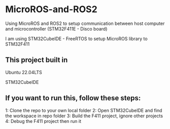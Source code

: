 # MicroROS-and-ROS2
Using MicroROS and ROS2 to setup communication between host computer and microcontroller (STM32F411E - Disco board)

I am using STM32CubeIDE - FreeRTOS to setup MicroROS library to STM32F411

## This project built in
Ubuntu 22.04LTS

STM32CubeIDE

## If you want to run this, follow these steps:
1: Clone the repo to your own local folder
2: Open STM32CubeIDE and find the workspace in repo folder
3: Build the F411 project, ignore other projects
4: Debug the F411 project then run it